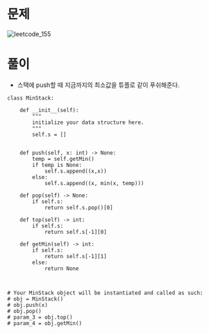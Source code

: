 # 문제
![leetcode_155](https://user-images.githubusercontent.com/51700219/78980648-4b120780-7b59-11ea-9520-12d5c525f7ae.png)
# 풀이
- 스택에 push할 때 지금까지의 최소값을 튜플로 같이 푸쉬해준다.
```python3
class MinStack:

    def __init__(self):
        """
        initialize your data structure here.
        """
        self.s = []
        

    def push(self, x: int) -> None:
        temp = self.getMin()
        if temp is None:
            self.s.append((x,x))
        else:
            self.s.append((x, min(x, temp)))

    def pop(self) -> None:
        if self.s:
            return self.s.pop()[0]

    def top(self) -> int:
        if self.s:
            return self.s[-1][0]

    def getMin(self) -> int:
        if self.s:
            return self.s[-1][1]
        else:
            return None
        


# Your MinStack object will be instantiated and called as such:
# obj = MinStack()
# obj.push(x)
# obj.pop()
# param_3 = obj.top()
# param_4 = obj.getMin()
```
